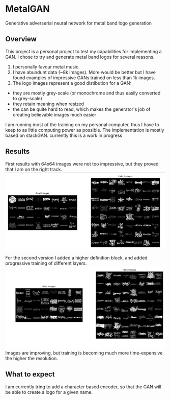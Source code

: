 # MetalGAN
Generative adverserial neural network for metal band logo generation

## Overview
This project is a personal project to test my capabilities for implementing a GAN. 
I chose to try and generate metal band logos for several reasons.
1. I personally favour metal music.
2. I have abundunt data (~8k images). More would be better but I have found examples of impressive GANs trained on less than 1k images.
3. The logo images represent a good distibution for a GAN: 
  - they are mostly grey-scale (or monochrome and thus easily converted to grey-scale)
  - they retain meaning when resized
  - the can be quite hard to read, which makes the generator's job of creating believable images much easier

I am running most of the training on my personal computer, thus I have to keep to as little computing power as possible.
The implementation is mostly based on stackGAN.
currently this is a work in progress

## Results
First results with 64x64 images were not too impressive, but they proved that I am on the right track.
![example](https://github.com/noamelata/MetalGAN/blob/main/MetalGAN%2064x64%20example.jpeg)

For the second version I added a higher definition block, and added progressive training of different layers.
![example](https://github.com/noamelata/MetalGAN/blob/main/MetalGAN%20128x128%20example.jpeg)
Images are improving, but training is becoming much more time-expensive the higher the resolution.

## What to expect
I am currently tring to add a character based encoder, so that the GAN will be able to create a logo for a given name.
